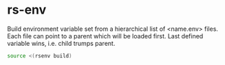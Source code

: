 # rs-env

Build environment variable set from a hierarchical list of <name.env> files.
Each file can point to a parent which will be loaded first.
Last defined variable wins, i.e. child trumps parent.

```bash
source <(rsenv build)
```
